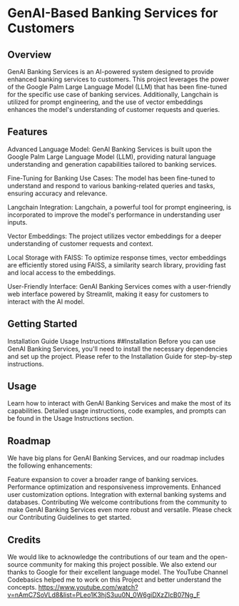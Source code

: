 # GenAI-Based Banking Services for Customers
## Overview
GenAI Banking Services is an AI-powered system designed to provide enhanced banking services to customers. This project leverages the power of the Google Palm Large Language Model (LLM) that has been fine-tuned for the specific use case of banking services. Additionally, Langchain is utilized for prompt engineering, and the use of vector embeddings enhances the model's understanding of customer requests and queries.

## Features
Advanced Language Model: GenAI Banking Services is built upon the Google Palm Large Language Model (LLM), providing natural language understanding and generation capabilities tailored to banking services.

Fine-Tuning for Banking Use Cases: The model has been fine-tuned to understand and respond to various banking-related queries and tasks, ensuring accuracy and relevance.

Langchain Integration: Langchain, a powerful tool for prompt engineering, is incorporated to improve the model's performance in understanding user inputs.

Vector Embeddings: The project utilizes vector embeddings for a deeper understanding of customer requests and context.

Local Storage with FAISS: To optimize response times, vector embeddings are efficiently stored using FAISS, a similarity search library, providing fast and local access to the embeddings.

User-Friendly Interface: GenAI Banking Services comes with a user-friendly web interface powered by Streamlit, making it easy for customers to interact with the AI model.

## Getting Started
Installation Guide
Usage Instructions
##Installation
Before you can use GenAI Banking Services, you'll need to install the necessary dependencies and set up the project. Please refer to the Installation Guide for step-by-step instructions.

## Usage
Learn how to interact with GenAI Banking Services and make the most of its capabilities. Detailed usage instructions, code examples, and prompts can be found in the Usage Instructions section.

## Roadmap
We have big plans for GenAI Banking Services, and our roadmap includes the following enhancements:

Feature expansion to cover a broader range of banking services.
Performance optimization and responsiveness improvements.
Enhanced user customization options.
Integration with external banking systems and databases.
Contributing
We welcome contributions from the community to make GenAI Banking Services even more robust and versatile. Please check our Contributing Guidelines to get started.

## Credits
We would like to acknowledge the contributions of our team and the open-source community for making this project possible. We also extend our thanks to Google for their excellent language model.
The YouTube Channel Codebasics helped me to work on this Project and better understand the concepts. https://www.youtube.com/watch?v=nAmC7SoVLd8&list=PLeo1K3hjS3uu0N_0W6giDXzZIcB07Ng_F
